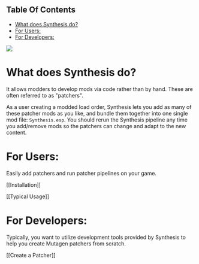 <!-- START doctoc generated TOC please keep comment here to allow auto update -->
<!-- DON'T EDIT THIS SECTION, INSTEAD RE-RUN doctoc TO UPDATE -->
## Table Of Contents

- [What does Synthesis do?](#what-does-synthesis-do)
- [For Users:](#for-users)
- [For Developers:](#for-developers)

<!-- END doctoc generated TOC please keep comment here to allow auto update -->

![](https://camo.githubusercontent.com/14645a017d60cc52ae0154e60e512eadf7f75c92/68747470733a2f2f692e696d6775722e636f6d2f576a32664761462e676966)

# What does Synthesis do?
It allows modders to develop mods via code rather than by hand.  These are often referred to as "patchers".

As a user creating a modded load order, Synthesis lets you add as many of these patcher mods as you like, and bundle them together into one single mod file: `Synthesis.esp`.  You should rerun the Synthesis pipeline any time you add/remove mods so the patchers can change and adapt to the new content.

# For Users:
Easily add patchers and run patcher pipelines on your game.  

[[Installation]]

[[Typical Usage]]

# For Developers:
Typically, you want to utilize development tools provided by Synthesis to help you create Mutagen patchers from scratch.

[[Create a Patcher]]